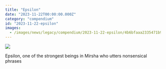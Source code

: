 ```yaml
---
title: "Epsilon"
date: "2023-11-22T00:00:00.000Z"
category: "compendium"
id: "2023-11-22-epsilon"
images:
  - /images/news/legacy/compendium/2023-11-22-epsilon/4b6bfaaa2335471b9cf18b9849844048_002.webp
---
```


![](/images/news/legacy/compendium/2023-11-22-epsilon/4b6bfaaa2335471b9cf18b9849844048_002.webp)  
  
Epsilon, one of the strongest beings in Mirsha who utters nonsensical phrases
